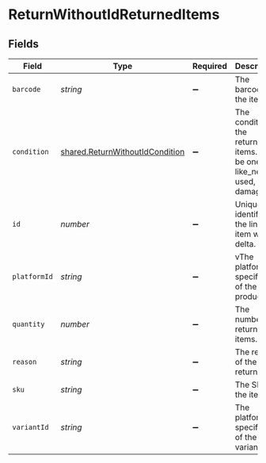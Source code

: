 # ReturnWithoutIdReturnedItems


## Fields

| Field                                                                                     | Type                                                                                      | Required                                                                                  | Description                                                                               |
| ----------------------------------------------------------------------------------------- | ----------------------------------------------------------------------------------------- | ----------------------------------------------------------------------------------------- | ----------------------------------------------------------------------------------------- |
| `barcode`                                                                                 | *string*                                                                                  | :heavy_minus_sign:                                                                        | The barcode for the item.                                                                 |
| `condition`                                                                               | [shared.ReturnWithoutIdCondition](../../../sdk/models/shared/returnwithoutidcondition.md) | :heavy_minus_sign:                                                                        | The condition of the returned items. Can be one of like_new, used, or damaged.            |
| `id`                                                                                      | *number*                                                                                  | :heavy_minus_sign:                                                                        | Unique identifier of the line item within delta.                                          |
| `platformId`                                                                              | *string*                                                                                  | :heavy_minus_sign:                                                                        | vThe platform-specific ID of the product.                                                 |
| `quantity`                                                                                | *number*                                                                                  | :heavy_minus_sign:                                                                        | The number of returned items.                                                             |
| `reason`                                                                                  | *string*                                                                                  | :heavy_minus_sign:                                                                        | The reaons of the return.                                                                 |
| `sku`                                                                                     | *string*                                                                                  | :heavy_minus_sign:                                                                        | The SKU of the item.                                                                      |
| `variantId`                                                                               | *string*                                                                                  | :heavy_minus_sign:                                                                        | The platform-specific ID of the variant.                                                  |